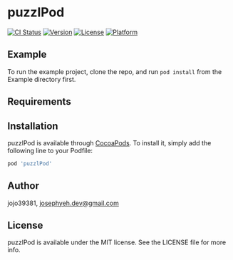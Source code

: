 # puzzlPod

[![CI Status](https://img.shields.io/travis/jojo39381/puzzlPod.svg?style=flat)](https://travis-ci.org/jojo39381/puzzlPod)
[![Version](https://img.shields.io/cocoapods/v/puzzlPod.svg?style=flat)](https://cocoapods.org/pods/puzzlPod)
[![License](https://img.shields.io/cocoapods/l/puzzlPod.svg?style=flat)](https://cocoapods.org/pods/puzzlPod)
[![Platform](https://img.shields.io/cocoapods/p/puzzlPod.svg?style=flat)](https://cocoapods.org/pods/puzzlPod)

## Example

To run the example project, clone the repo, and run `pod install` from the Example directory first.

## Requirements

## Installation

puzzlPod is available through [CocoaPods](https://cocoapods.org). To install
it, simply add the following line to your Podfile:

```ruby
pod 'puzzlPod'
```

## Author

jojo39381, josephyeh.dev@gmail.com

## License

puzzlPod is available under the MIT license. See the LICENSE file for more info.
